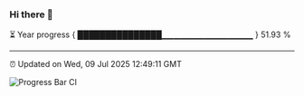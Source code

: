 ### Hi there 👋

⏳ Year progress { ███████████████▁▁▁▁▁▁▁▁▁▁▁▁▁▁▁ } 51.93 %

---

⏰ Updated on Wed, 09 Jul 2025 12:49:11 GMT

![Progress Bar CI](https://github.com/liununu/liununu/workflows/Progress%20Bar%20CI/badge.svg)
